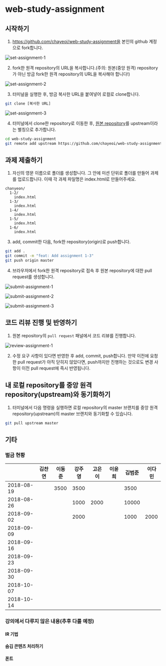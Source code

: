 # web-study-assignment

## 시작하기

1. https://github.com/chayeoi/web-study-assignment을 본인의 github 계정으로 fork합니다.

![set-assignment-1](./assets/set-assignment-1.png)

2. fork한 원격 repository의 URL을 복사합니다.(주의: 원본(중앙 원격) repository가 아닌 방금 fork한 원격 repository의 URL을 복사해야 합니다!)

![set-assignment-2](./assets/set-assignment-2.png)

3. 터미널을 실행한 후, 방금 복사한 URL을 붙여넣어 로컬로 clone합니다.

```bash
git clone [복사한 URL]
```

![set-assignment-3](./assets/set-assignment-3.png)

4. 터미널에서 clone한 repository로 이동한 후, [원본 repository](https://github.com/chayeoi/web-study-assignment)를 upstream이라는 별칭으로 추가합니다.

```bash
cd web-study-assignment
git remote add upstream https://github.com/chayeoi/web-study-assignment.git
```

## 과제 제출하기

1. 자신의 영문 이름으로 폴더를 생성합니다. 그 안에 미션 단위로 폴더를 만들어 과제를 업로드합니다. 이때 각 과제 파일명은 index.html로 만들어주세요.

```plain
chanyeon/
  1-2/
    index.html
  1-3/
    index.html
  1-4/
    index.html
  1-5/
    index.html
  1-6/
    index.html
```

3. add, commit한 다음, fork한 repository(origin)로 push합니다.

```bash
git add .
git commit -m "feat: Add assignment 1-3"
git push origin master
```

4. 브라우저에서 fork한 원격 repository로 접속 후 원본 repository에 대한 pull request를 생성합니다.

![submit-assignment-1](./assets/submit-assignment-1.png)

![submit-assignment-2](./assets/submit-assignment-2.png)

![submit-assignment-3](./assets/submit-assignment-3.png)

## 코드 리뷰 진행 및 반영하기

1. 원본 repository의 `pull request` 패널에서 코드 리뷰를 진행합니다.

![review-assignment-1](./assets/review-assignment-1.png)

2. 수정 요구 사항이 있다면 반영한 후 add, commit, push합니다. 만약 이전에 요청한 pull request가 아직 닫히지 않았다면, push까지만 진행하는 것으로도 변경 사항이 이전 pull request에 즉시 반영됩니다.

## 내 로컬 repository를 중앙 원격 repository(upstream)와 동기화하기

1. 터미널에서 다음 명령을 실행하면 로컬 repository의 master 브랜치를 중앙 원격 repository(upstream)의 master 브랜치와 동기화할 수 있습니다.

```bash
git pull upstream master
```

## 기타

### 벌금 현황

|            |  김찬연  |  이동준  |  강주영  |  고은이  |  이윤희  |  김범준  |  이다민  |
| ---------- |  ----  |  ----  |  ----  |  ----  |  ----  |  ----  |  ----  |
| 2018-08-19 |        |  3500  |  3500  |        |        |  3500  |        |
| 2018-08-26 |        |        |  1000  |  2000  |        | 10000  |        |
| 2018-09-02 |        |        |  2000  |        |        |  1000  |  2000  |
| 2018-09-09 |        |        |        |        |        |        |        |
| 2018-09-16 |        |        |        |        |        |        |        |
| 2018-09-23 |        |        |        |        |        |        |        |
| 2018-09-30 |        |        |        |        |        |        |        |
| 2018-10-07 |        |        |        |        |        |        |        |
| 2018-10-14 |        |        |        |        |        |        |        |

### 강의에서 다루지 않은 내용(추후 다룰 예정)

#### IR 기법

#### 숨김 콘텐츠 처리하기

#### 폰트

